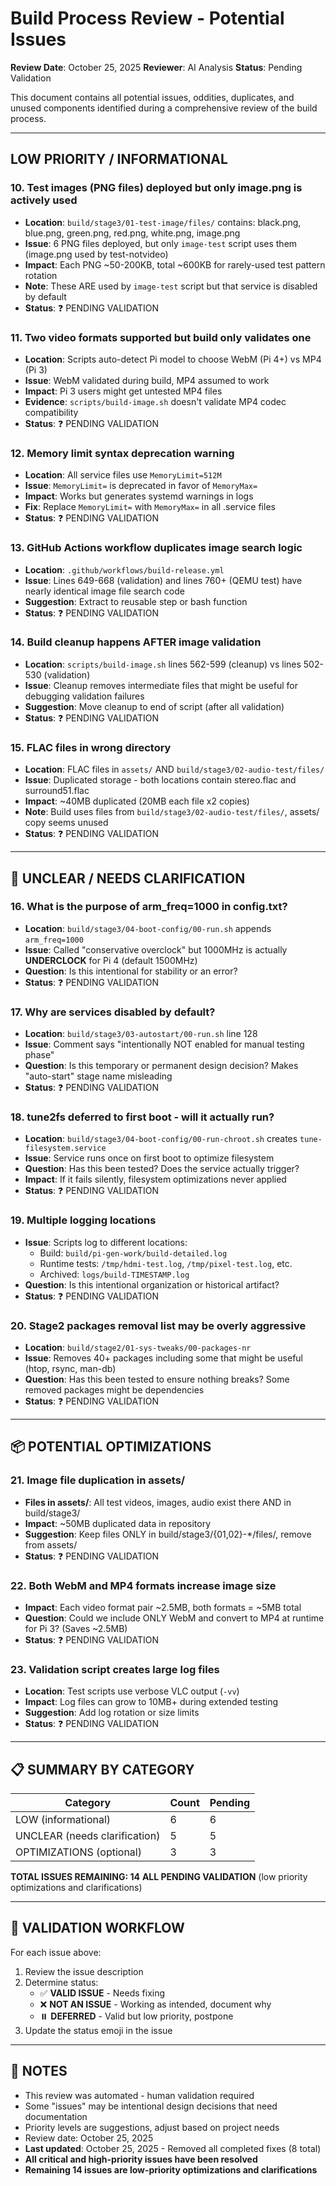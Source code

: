 # Build Process Review - Potential Issues

**Review Date**: October 25, 2025
**Reviewer**: AI Analysis
**Status**: Pending Validation

This document contains all potential issues, oddities, duplicates, and unused components identified during a comprehensive review of the build process.

---

##  LOW PRIORITY / INFORMATIONAL

### 10. Test images (PNG files) deployed but only image.png is actively used
- **Location**: `build/stage3/01-test-image/files/` contains: black.png, blue.png, green.png, red.png, white.png, image.png
- **Issue**: 6 PNG files deployed, but only `image-test` script uses them (image.png used by test-notvideo)
- **Impact**: Each PNG ~50-200KB, total ~600KB for rarely-used test pattern rotation
- **Note**: These ARE used by `image-test` script but that service is disabled by default
- **Status**: ❓ PENDING VALIDATION

### 11. Two video formats supported but build only validates one
- **Location**: Scripts auto-detect Pi model to choose WebM (Pi 4+) vs MP4 (Pi 3)
- **Issue**: WebM validated during build, MP4 assumed to work
- **Impact**: Pi 3 users might get untested MP4 files
- **Evidence**: `scripts/build-image.sh` doesn't validate MP4 codec compatibility
- **Status**: ❓ PENDING VALIDATION

### 12. Memory limit syntax deprecation warning
- **Location**: All service files use `MemoryLimit=512M`
- **Issue**: `MemoryLimit=` is deprecated in favor of `MemoryMax=`
- **Impact**: Works but generates systemd warnings in logs
- **Fix**: Replace `MemoryLimit=` with `MemoryMax=` in all .service files
- **Status**: ❓ PENDING VALIDATION

### 13. GitHub Actions workflow duplicates image search logic
- **Location**: `.github/workflows/build-release.yml`
- **Issue**: Lines 649-668 (validation) and lines 760+ (QEMU test) have nearly identical image file search code
- **Suggestion**: Extract to reusable step or bash function
- **Status**: ❓ PENDING VALIDATION

### 14. Build cleanup happens AFTER image validation
- **Location**: `scripts/build-image.sh` lines 562-599 (cleanup) vs lines 502-530 (validation)
- **Issue**: Cleanup removes intermediate files that might be useful for debugging validation failures
- **Suggestion**: Move cleanup to end of script (after all validation)
- **Status**: ❓ PENDING VALIDATION

### 15. FLAC files in wrong directory
- **Location**: FLAC files in `assets/` AND `build/stage3/02-audio-test/files/`
- **Issue**: Duplicated storage - both locations contain stereo.flac and surround51.flac
- **Impact**: ~40MB duplicated (20MB each file x2 copies)
- **Note**: Build uses files from `build/stage3/02-audio-test/files/`, assets/ copy seems unused
- **Status**: ❓ PENDING VALIDATION

---

## 🤔 UNCLEAR / NEEDS CLARIFICATION

### 16. What is the purpose of arm_freq=1000 in config.txt?
- **Location**: `build/stage3/04-boot-config/00-run.sh` appends `arm_freq=1000`
- **Issue**: Called "conservative overclock" but 1000MHz is actually **UNDERCLOCK** for Pi 4 (default 1500MHz)
- **Question**: Is this intentional for stability or an error?
- **Status**: ❓ PENDING VALIDATION

### 17. Why are services disabled by default?
- **Location**: `build/stage3/03-autostart/00-run.sh` line 128
- **Issue**: Comment says "intentionally NOT enabled for manual testing phase"
- **Question**: Is this temporary or permanent design decision? Makes "auto-start" stage name misleading
- **Status**: ❓ PENDING VALIDATION

### 18. tune2fs deferred to first boot - will it actually run?
- **Location**: `build/stage3/04-boot-config/00-run-chroot.sh` creates `tune-filesystem.service`
- **Issue**: Service runs once on first boot to optimize filesystem
- **Question**: Has this been tested? Does the service actually trigger?
- **Impact**: If it fails silently, filesystem optimizations never applied
- **Status**: ❓ PENDING VALIDATION

### 19. Multiple logging locations
- **Issue**: Scripts log to different locations:
  - Build: `build/pi-gen-work/build-detailed.log`
  - Runtime tests: `/tmp/hdmi-test.log`, `/tmp/pixel-test.log`, etc.
  - Archived: `logs/build-TIMESTAMP.log`
- **Question**: Is this intentional organization or historical artifact?
- **Status**: ❓ PENDING VALIDATION

### 20. Stage2 packages removal list may be overly aggressive
- **Location**: `build/stage2/01-sys-tweaks/00-packages-nr`
- **Issue**: Removes 40+ packages including some that might be useful (htop, rsync, man-db)
- **Question**: Has this been tested to ensure nothing breaks? Some removed packages might be dependencies
- **Status**: ❓ PENDING VALIDATION

---

## 📦 POTENTIAL OPTIMIZATIONS

### 21. Image file duplication in assets/
- **Files in assets/**: All test videos, images, audio exist there AND in build/stage3/
- **Impact**: ~50MB duplicated data in repository
- **Suggestion**: Keep files ONLY in build/stage3/{01,02}-*/files/, remove from assets/
- **Status**: ❓ PENDING VALIDATION

### 22. Both WebM and MP4 formats increase image size
- **Impact**: Each video format pair ~2.5MB, both formats = ~5MB total
- **Question**: Could we include ONLY WebM and convert to MP4 at runtime for Pi 3? (Saves ~2.5MB)
- **Status**: ❓ PENDING VALIDATION

### 23. Validation script creates large log files
- **Location**: Test scripts use verbose VLC output (`-vv`)
- **Impact**: Log files can grow to 10MB+ during extended testing
- **Suggestion**: Add log rotation or size limits
- **Status**: ❓ PENDING VALIDATION

---

## 📋 SUMMARY BY CATEGORY

| Category | Count | Pending |
|----------|-------|---------|
| LOW (informational) | 6 | 6 |
| UNCLEAR (needs clarification) | 5 | 5 |
| OPTIMIZATIONS (optional) | 3 | 3 |

**TOTAL ISSUES REMAINING: 14**
**ALL PENDING VALIDATION** (low priority optimizations and clarifications)

---

## 🔄 VALIDATION WORKFLOW

For each issue above:
1. Review the issue description
2. Determine status:
   - ✅ **VALID ISSUE** - Needs fixing
   - ❌ **NOT AN ISSUE** - Working as intended, document why
   - ⏸️ **DEFERRED** - Valid but low priority, postpone
3. Update the status emoji in the issue

---

## 📝 NOTES

- This review was automated - human validation required
- Some "issues" may be intentional design decisions that need documentation
- Priority levels are suggestions, adjust based on project needs
- Review date: October 25, 2025
- **Last updated**: October 25, 2025 - Removed all completed fixes (8 total)
- **All critical and high-priority issues have been resolved**
- **Remaining 14 issues are low-priority optimizations and clarifications**
